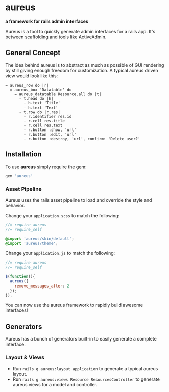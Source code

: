 # aureus

**a framework for rails admin interfaces**

Aureus is a tool to quickly generate admin interfaces for a rails app.
It's between scaffolding and tools like ActiveAdmin.

## General Concept

The idea behind aureus is to abstract as much as possible of GUI rendering by still giving enough freedom for customization.
A typical aureus driven view would look like this:

```haml
= aureus_row do |r|
  = aureus_box 'Datatable' do
    = aureus_datatable Resource.all do |t|
      - t.head do |h|
        - h.text 'Title'
        - h.text 'Text'
      - t.row do |r,res|
        - r.identifier res.id
        - r.cell res.title
        - r.cell res.text
        - r.button :show, 'url'
        - r.button :edit, 'url'
        - r.button :destroy, 'url', confirm: 'Delete user?'
```

## Installation

To use **aureus** simply require the gem:

```ruby
gem 'aureus'
```

### Asset Pipeline

Aureus uses the rails asset pipeline to load and override the style and behavior.

Change your `application.scss` to match the following:

```scss
//= require aureus
//= require_self

@import 'aureus/skin/default';
@import 'aureus/theme';
```

Change your `application.js` to match the following:

```javascript
//= require aureus
//= require_self

$(function(){
  aureus({
    remove_messages_after: 2
  });
});
```

You can now use the aureus framework to rapidly build awesome interfaces!

## Generators

Aureus has a bunch of generators built-in to easily generate a complete interface.

### Layout & Views

* Run `rails g aureus:layout application` to generate a typical aureus layout.
* Run `rails g aureus:views Resource ResourcesController` to generate aureus views for a model and controller.

